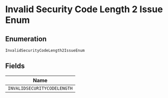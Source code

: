 
# Invalid Security Code Length 2 Issue Enum

## Enumeration

`InvalidSecurityCodeLength2IssueEnum`

## Fields

| Name |
|  --- |
| `INVALIDSECURITYCODELENGTH` |


